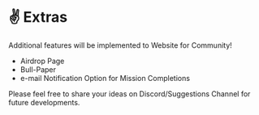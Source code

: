 # ✌ Extras

Additional features will be implemented to Website for Community!

* Airdrop Page
* Bull-Paper
* e-mail Notification Option for Mission Completions

Please feel free to share your ideas on Discord/Suggestions Channel for future developments.&#x20;
